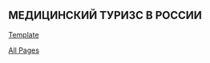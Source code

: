 <h2>МЕДИЦИНСКИЙ ТУРИЗС В РОССИИ</h2>

<a href="https://aliszhuravl.github.io/rusmed/web/index.html">Template</a>

<a href="https://aliszhuravl.github.io/rusmed/web/all.html">All Pages</a>
